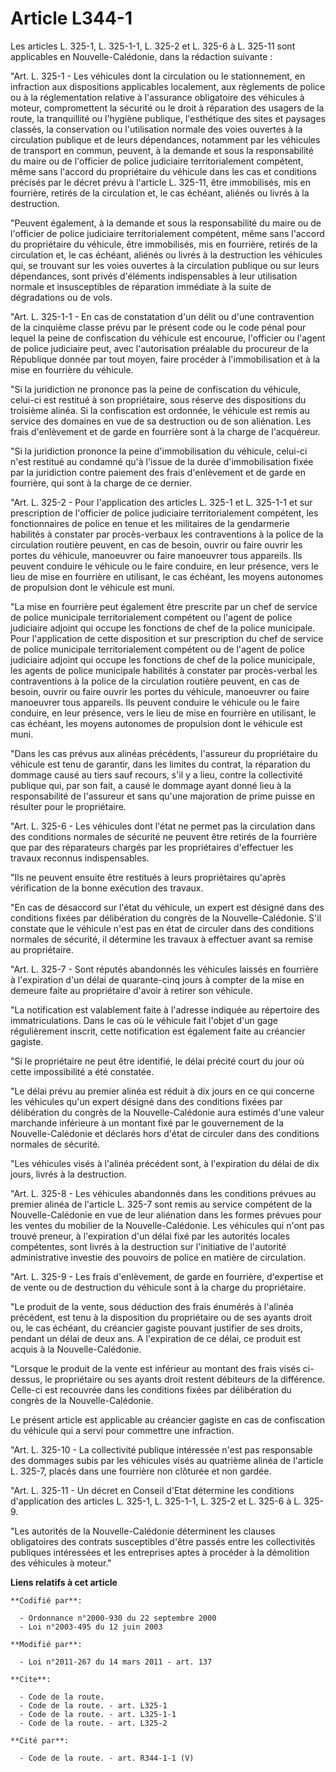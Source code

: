 # Article L344-1

Les articles L. 325-1, L. 325-1-1, L. 325-2 et L. 325-6 à L. 325-11 sont applicables en Nouvelle-Calédonie, dans la rédaction
suivante :

"Art. L. 325-1 - Les véhicules dont la circulation ou le stationnement, en infraction aux dispositions applicables
localement, aux règlements de police ou à la réglementation relative à l'assurance obligatoire des véhicules à moteur,
compromettent la sécurité ou le droit à réparation des usagers de la route, la tranquillité ou l'hygiène publique,
l'esthétique des sites et paysages classés, la conservation ou l'utilisation normale des voies ouvertes à la circulation
publique et de leurs dépendances, notamment par les véhicules de transport en commun, peuvent, à la demande et sous la
responsabilité du maire ou de l'officier de police judiciaire territorialement compétent, même sans l'accord du propriétaire
du véhicule dans les cas et conditions précisés par le décret prévu à l'article L. 325-11, être immobilisés, mis en
fourrière, retirés de la circulation et, le cas échéant, aliénés ou livrés à la destruction.

"Peuvent également, à la demande et sous la responsabilité du maire ou de l'officier de police judiciaire territorialement
compétent, même sans l'accord du propriétaire du véhicule, être immobilisés, mis en fourrière, retirés de la circulation et,
le cas échéant, aliénés ou livrés à la destruction les véhicules qui, se trouvant sur les voies ouvertes à la circulation
publique ou sur leurs dépendances, sont privés d'éléments indispensables à leur utilisation normale et insusceptibles de
réparation immédiate à la suite de dégradations ou de vols.

"Art. L. 325-1-1 - En cas de constatation d'un délit ou d'une contravention de la cinquième classe prévu par le présent code
ou le code pénal pour lequel la peine de confiscation du véhicule est encourue, l'officier ou l'agent de police judiciaire
peut, avec l'autorisation préalable du procureur de la République donnée par tout moyen, faire procéder à l'immobilisation et
à la mise en fourrière du véhicule.

"Si la juridiction ne prononce pas la peine de confiscation du véhicule, celui-ci est restitué à son propriétaire, sous
réserve des dispositions du troisième alinéa. Si la confiscation est ordonnée, le véhicule est remis au service des domaines
en vue de sa destruction ou de son aliénation. Les frais d'enlèvement et de garde en fourrière sont à la charge de
l'acquéreur.

"Si la juridiction prononce la peine d'immobilisation du véhicule, celui-ci n'est restitué au condamné qu'à l'issue de la
durée d'immobilisation fixée par la juridiction contre paiement des frais d'enlèvement et de garde en fourrière, qui sont à
la charge de ce dernier.

"Art. L. 325-2 - Pour l'application des articles L. 325-1 et L. 325-1-1 et sur prescription de l'officier de police
judiciaire territorialement compétent, les fonctionnaires de police en tenue et les militaires de la gendarmerie habilités à
constater par procès-verbaux les contraventions à la police de la circulation routière peuvent, en cas de besoin, ouvrir ou
faire ouvrir les portes du véhicule, manoeuvrer ou faire manoeuvrer tous appareils. Ils peuvent conduire le véhicule ou le
faire conduire, en leur présence, vers le lieu de mise en fourrière en utilisant, le cas échéant, les moyens autonomes de
propulsion dont le véhicule est muni.

"La mise en fourrière peut également être prescrite par un chef de service de police municipale territorialement compétent ou
l'agent de police judiciaire adjoint qui occupe les fonctions de chef de la police municipale. Pour l'application de cette
disposition et sur prescription du chef de service de police municipale territorialement compétent ou de l'agent de police
judiciaire adjoint qui occupe les fonctions de chef de la police municipale, les agents de police municipale habilités à
constater par procès-verbal les contraventions à la police de la circulation routière peuvent, en cas de besoin, ouvrir ou
faire ouvrir les portes du véhicule, manoeuvrer ou faire manoeuvrer tous appareils. Ils peuvent conduire le véhicule ou le
faire conduire, en leur présence, vers le lieu de mise en fourrière en utilisant, le cas échéant, les moyens autonomes de
propulsion dont le véhicule est muni.

"Dans les cas prévus aux alinéas précédents, l'assureur du propriétaire du véhicule est tenu de garantir, dans les limites du
contrat, la réparation du dommage causé au tiers sauf recours, s'il y a lieu, contre la collectivité publique qui, par son
fait, a causé le dommage ayant donné lieu à la responsabilité de l'assureur et sans qu'une majoration de prime puisse en
résulter pour le propriétaire.

"Art. L. 325-6 - Les véhicules dont l'état ne permet pas la circulation dans des conditions normales de sécurité ne peuvent
être retirés de la fourrière que par des réparateurs chargés par les propriétaires d'effectuer les travaux reconnus
indispensables.

"Ils ne peuvent ensuite être restitués à leurs propriétaires qu'après vérification de la bonne exécution des travaux.

"En cas de désaccord sur l'état du véhicule, un expert est désigné dans des conditions fixées par délibération du congrès de
la Nouvelle-Calédonie. S'il constate que le véhicule n'est pas en état de circuler dans des conditions normales de sécurité,
il détermine les travaux à effectuer avant sa remise au propriétaire.

"Art. L. 325-7 - Sont réputés abandonnés les véhicules laissés en fourrière à l'expiration d'un délai de quarante-cinq jours
à compter de la mise en demeure faite au propriétaire d'avoir à retirer son véhicule.

"La notification est valablement faite à l'adresse indiquée au répertoire des immatriculations. Dans le cas où le véhicule
fait l'objet d'un gage régulièrement inscrit, cette notification est également faite au créancier gagiste.

"Si le propriétaire ne peut être identifié, le délai précité court du jour où cette impossibilité a été constatée.

"Le délai prévu au premier alinéa est réduit à dix jours en ce qui concerne les véhicules qu'un expert désigné dans des
conditions fixées par délibération du congrès de la Nouvelle-Calédonie aura estimés d'une valeur marchande inférieure à un
montant fixé par le gouvernement de la Nouvelle-Calédonie et déclarés hors d'état de circuler dans des conditions normales de
sécurité.

"Les véhicules visés à l'alinéa précédent sont, à l'expiration du délai de dix jours, livrés à la destruction.

"Art. L. 325-8 - Les véhicules abandonnés dans les conditions prévues au premier alinéa de l'article L. 325-7 sont remis au
service compétent de la Nouvelle-Calédonie en vue de leur aliénation dans les formes prévues pour les ventes du mobilier de
la Nouvelle-Calédonie. Les véhicules qui n'ont pas trouvé preneur, à l'expiration d'un délai fixé par les autorités locales
compétentes, sont livrés à la destruction sur l'initiative de l'autorité administrative investie des pouvoirs de police en
matière de circulation.

"Art. L. 325-9 - Les frais d'enlèvement, de garde en fourrière, d'expertise et de vente ou de destruction du véhicule sont à
la charge du propriétaire.

"Le produit de la vente, sous déduction des frais énumérés à l'alinéa précédent, est tenu à la disposition du propriétaire ou
de ses ayants droit ou, le cas échéant, du créancier gagiste pouvant justifier de ses droits, pendant un délai de deux ans. A
l'expiration de ce délai, ce produit est acquis à la Nouvelle-Calédonie.

"Lorsque le produit de la vente est inférieur au montant des frais visés ci-dessus, le propriétaire ou ses ayants droit
restent débiteurs de la différence. Celle-ci est recouvrée dans les conditions fixées par délibération du congrès de la
Nouvelle-Calédonie.

Le présent article est applicable au créancier gagiste en cas de confiscation du véhicule qui a servi pour commettre une
infraction.

"Art. L. 325-10 - La collectivité publique intéressée n'est pas responsable des dommages subis par les véhicules visés au
quatrième alinéa de l'article L. 325-7, placés dans une fourrière non clôturée et non gardée.

"Art. L. 325-11 - Un décret en Conseil d'Etat détermine les conditions d'application des articles L. 325-1, L. 325-1-1, L.
325-2 et L. 325-6 à L. 325-9.

"Les autorités de la Nouvelle-Calédonie déterminent les clauses obligatoires des contrats susceptibles d'être passés entre
les collectivités publiques intéressées et les entreprises aptes à procéder à la démolition des véhicules à moteur."

**Liens relatifs à cet article**

	**Codifié par**:

	  - Ordonnance n°2000-930 du 22 septembre 2000
	  - Loi n°2003-495 du 12 juin 2003

	**Modifié par**:

	  - Loi n°2011-267 du 14 mars 2011 - art. 137

	**Cite**:

	  - Code de la route.
	  - Code de la route. - art. L325-1
	  - Code de la route. - art. L325-1-1
	  - Code de la route. - art. L325-2

	**Cité par**:

	  - Code de la route. - art. R344-1-1 (V)
